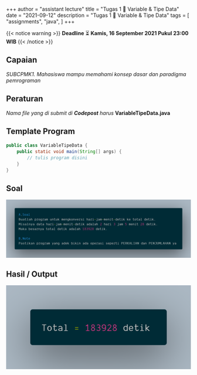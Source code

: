 +++
author = "assistant lecture"
title = "Tugas 1 📖 Variable & Tipe Data"
date = "2021-09-12"
description = "Tugas 1 📖 Variable & Tipe Data"
tags = [
    "assignments",
    "java",
]
+++

{{< notice warning >}}
**Deadline** ⏳ **Kamis, 16 September 2021 Pukul 23:00 WIB**
{{< /notice >}}


## Capaian
*SUBCPMK1. Mahasiswa mampu memahami konsep dasar dan paradigma pemrograman*

## Peraturan 
*Nama file yang di submit di **Codepost** harus* **VariableTipeData.java**

## Template Program
```java
public class VariableTipeData {
    public static void main(String[] args) {
        // tulis program disini
    }
}
```

## Soal
![soal](/assets/a.png "Soal" )

## Hasil / Output
![output](/assets/b.png "Output" )

